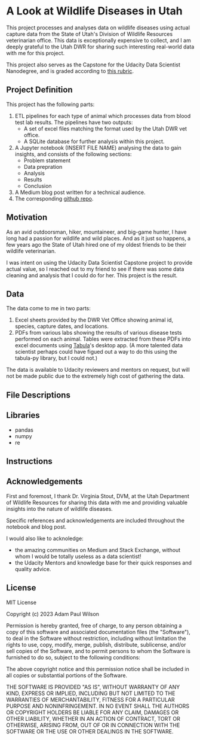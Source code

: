 # A Look at Wildlife Diseases in Utah

This project processes and analyses data on wildlife diseases using actual capture data from the State of Utah's Division of Wildlife Resources veterinarian office. This data is exceptionally expensive to collect, and I am deeply grateful to the Utah DWR for sharing such interesting real-world data with me for this project. 

This project also serves as the Capstone for the Udacity Data Scientist Nanodegree, and is graded according to [this rubric](https://learn.udacity.com/nanodegrees/nd025/parts/cd1971/lessons/c20e1b63-c711-475b-b1ba-3ea987081193/concepts/c20e1b63-c711-475b-b1ba-3ea987081193-project-rubric). 

## Project Definition

This project has the following parts:
1. ETL pipelines for each type of animal which processes data from blood test lab results. The pipelines have two outputs:
    - A set of excel files matching the format used by the Utah DWR vet office. 
    - A SQLite database for further analysis within this project. 
2. A Jupyter notebook (INSERT FILE NAME) analysing the data to gain insights, and consists of the following sections:
    - Problem statement
    - Data prepration
    - Analysis
    - Results
    - Conclusion
3. A Medium blog post written for a technical audience. 
4. The corresponding [github repo](https://github.com/epistemetrica/utah_dwr_python). 

## Motivation

As an avid outdoorsman, hiker, mountaineer, and big-game hunter, I have long had a passion for wildlife and wild places. And as it just so happens, a few years ago the State of Utah hired one of my oldest friends to be their wildlife veterinarian. 

I was intent on using the Udacity Data Scientist Capstone project to provide actual value, so I reached out to my friend to see if there was some data cleaning and analysis that I could do for her. This project is the result. 

## Data

The data come to me in two parts:
1. Excel sheets provided by the DWR Vet Office showing animal id, species, capture dates, and locations. 
2. PDFs from various labs showing the results of various disease tests performed on each animal. Tables were extracted from these PDFs into excel documents using [Tabula](https://tabula.technology/)'s desktop app. (A more talented data scientist perhaps could have figued out a way to do this using the tabula-py library, but I could not.)

The data is available to Udacity reviewers and mentors on request, but will not be made public due to the extremely high cost of gathering the data. 

## File Descriptions

## Libraries 

- pandas
- numpy
- re

## Instructions

## Acknowledgements

First and foremost, I thank Dr. Virginia Stout, DVM, at the Utah Department of Wildlife Resources for sharing this data with me and providing valuable insights into the nature of wildlife diseases. 

Specific references and acknowledgements are included throughout the notebook and blog post. 

I would also like to acknoledge:
- the amazing communities on Medium and Stack Exchange, without whom I would be totally useless as a data scientist!
- the Udacity Mentors and knowledge base for their quick responses and quality advice. 

## License

MIT License

Copyright (c) 2023 Adam Paul Wilson

Permission is hereby granted, free of charge, to any person obtaining a copy
of this software and associated documentation files (the "Software"), to deal
in the Software without restriction, including without limitation the rights
to use, copy, modify, merge, publish, distribute, sublicense, and/or sell
copies of the Software, and to permit persons to whom the Software is
furnished to do so, subject to the following conditions:

The above copyright notice and this permission notice shall be included in all
copies or substantial portions of the Software.

THE SOFTWARE IS PROVIDED "AS IS", WITHOUT WARRANTY OF ANY KIND, EXPRESS OR
IMPLIED, INCLUDING BUT NOT LIMITED TO THE WARRANTIES OF MERCHANTABILITY,
FITNESS FOR A PARTICULAR PURPOSE AND NONINFRINGEMENT. IN NO EVENT SHALL THE
AUTHORS OR COPYRIGHT HOLDERS BE LIABLE FOR ANY CLAIM, DAMAGES OR OTHER
LIABILITY, WHETHER IN AN ACTION OF CONTRACT, TORT OR OTHERWISE, ARISING FROM,
OUT OF OR IN CONNECTION WITH THE SOFTWARE OR THE USE OR OTHER DEALINGS IN THE
SOFTWARE.